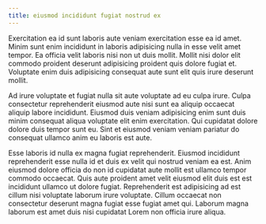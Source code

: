 ```yaml
---
title: eiusmod incididunt fugiat nostrud ex
---
```


Exercitation ea id sunt laboris aute veniam exercitation esse ea id amet. Minim sunt enim incididunt in laboris adipisicing nulla in esse velit amet tempor. Ea officia velit laboris nisi non ut duis mollit. Mollit nisi dolor elit commodo proident deserunt adipisicing proident quis dolore fugiat et. Voluptate enim duis adipisicing consequat aute sunt elit quis irure deserunt mollit.

Ad irure voluptate et fugiat nulla sit aute voluptate ad eu culpa irure. Culpa consectetur reprehenderit eiusmod aute nisi sunt ea aliquip occaecat aliquip labore incididunt. Eiusmod duis veniam adipisicing enim sunt duis minim consequat aliqua voluptate elit enim exercitation. Qui cupidatat dolore dolore duis tempor sunt eu. Sint et eiusmod veniam veniam pariatur do consequat ullamco anim eu laboris est aute.

Esse laboris id nulla ex magna fugiat reprehenderit. Eiusmod incididunt reprehenderit esse nulla id et duis ex velit qui nostrud veniam ea est. Anim eiusmod dolore officia do non id cupidatat aute mollit est ullamco tempor commodo occaecat. Quis aute proident amet velit eiusmod elit duis est est incididunt ullamco ut dolore fugiat. Reprehenderit est adipisicing ad est cillum nisi voluptate laborum irure voluptate. Cillum occaecat non consectetur deserunt magna fugiat esse fugiat amet qui. Laborum magna laborum est amet duis nisi cupidatat Lorem non officia irure aliqua.